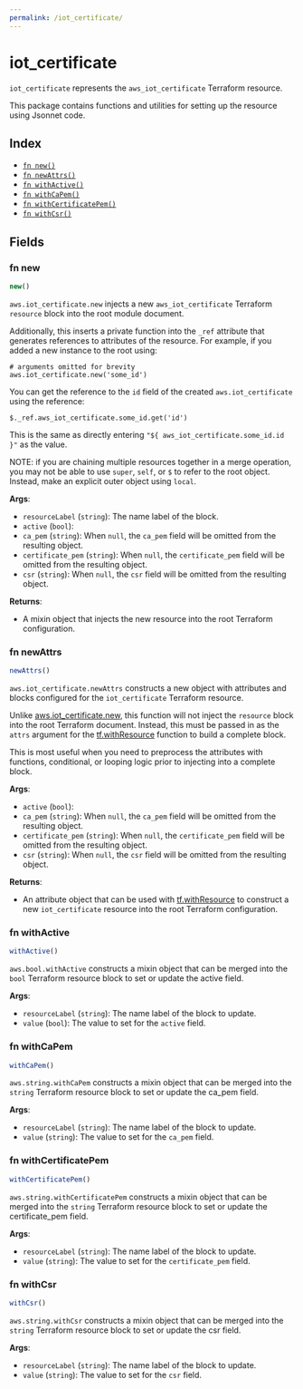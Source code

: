 ```yaml
---
permalink: /iot_certificate/
---
```


# iot_certificate

`iot_certificate` represents the `aws_iot_certificate` Terraform resource.



This package contains functions and utilities for setting up the resource using Jsonnet code.


## Index

* [`fn new()`](#fn-new)
* [`fn newAttrs()`](#fn-newattrs)
* [`fn withActive()`](#fn-withactive)
* [`fn withCaPem()`](#fn-withcapem)
* [`fn withCertificatePem()`](#fn-withcertificatepem)
* [`fn withCsr()`](#fn-withcsr)

## Fields

### fn new

```ts
new()
```


`aws.iot_certificate.new` injects a new `aws_iot_certificate` Terraform `resource`
block into the root module document.

Additionally, this inserts a private function into the `_ref` attribute that generates references to attributes of the
resource. For example, if you added a new instance to the root using:

    # arguments omitted for brevity
    aws.iot_certificate.new('some_id')

You can get the reference to the `id` field of the created `aws.iot_certificate` using the reference:

    $._ref.aws_iot_certificate.some_id.get('id')

This is the same as directly entering `"${ aws_iot_certificate.some_id.id }"` as the value.

NOTE: if you are chaining multiple resources together in a merge operation, you may not be able to use `super`, `self`,
or `$` to refer to the root object. Instead, make an explicit outer object using `local`.

**Args**:
  - `resourceLabel` (`string`): The name label of the block.
  - `active` (`bool`): 
  - `ca_pem` (`string`):  When `null`, the `ca_pem` field will be omitted from the resulting object.
  - `certificate_pem` (`string`):  When `null`, the `certificate_pem` field will be omitted from the resulting object.
  - `csr` (`string`):  When `null`, the `csr` field will be omitted from the resulting object.

**Returns**:
- A mixin object that injects the new resource into the root Terraform configuration.


### fn newAttrs

```ts
newAttrs()
```


`aws.iot_certificate.newAttrs` constructs a new object with attributes and blocks configured for the `iot_certificate`
Terraform resource.

Unlike [aws.iot_certificate.new](#fn-iotcertificatenew), this function will not inject the `resource`
block into the root Terraform document. Instead, this must be passed in as the `attrs` argument for the
[tf.withResource](https://github.com/tf-libsonnet/core/tree/main/docs#fn-withresource) function to build a complete block.

This is most useful when you need to preprocess the attributes with functions, conditional, or looping logic prior to
injecting into a complete block.

**Args**:
  - `active` (`bool`): 
  - `ca_pem` (`string`):  When `null`, the `ca_pem` field will be omitted from the resulting object.
  - `certificate_pem` (`string`):  When `null`, the `certificate_pem` field will be omitted from the resulting object.
  - `csr` (`string`):  When `null`, the `csr` field will be omitted from the resulting object.

**Returns**:
  - An attribute object that can be used with [tf.withResource](https://github.com/tf-libsonnet/core/tree/main/docs#fn-withresource) to construct a new `iot_certificate` resource into the root Terraform configuration.


### fn withActive

```ts
withActive()
```

`aws.bool.withActive` constructs a mixin object that can be merged into the `bool`
Terraform resource block to set or update the active field.



**Args**:
  - `resourceLabel` (`string`): The name label of the block to update.
  - `value` (`bool`): The value to set for the `active` field.


### fn withCaPem

```ts
withCaPem()
```

`aws.string.withCaPem` constructs a mixin object that can be merged into the `string`
Terraform resource block to set or update the ca_pem field.



**Args**:
  - `resourceLabel` (`string`): The name label of the block to update.
  - `value` (`string`): The value to set for the `ca_pem` field.


### fn withCertificatePem

```ts
withCertificatePem()
```

`aws.string.withCertificatePem` constructs a mixin object that can be merged into the `string`
Terraform resource block to set or update the certificate_pem field.



**Args**:
  - `resourceLabel` (`string`): The name label of the block to update.
  - `value` (`string`): The value to set for the `certificate_pem` field.


### fn withCsr

```ts
withCsr()
```

`aws.string.withCsr` constructs a mixin object that can be merged into the `string`
Terraform resource block to set or update the csr field.



**Args**:
  - `resourceLabel` (`string`): The name label of the block to update.
  - `value` (`string`): The value to set for the `csr` field.
